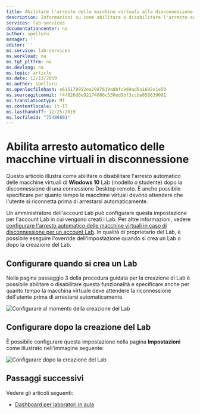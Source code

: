 ```yaml
---
title: Abilitare l'arresto delle macchine virtuali alla disconnessione Azure Lab Services | Microsoft Docs
description: Informazioni su come abilitare o disabilitare l'arresto automatico delle macchine virtuali quando una connessione Desktop remoto è disconnessa.
services: lab-services
documentationcenter: na
author: spelluru
manager: ''
editor: ''
ms.service: lab-services
ms.workload: na
ms.tgt_pltfrm: na
ms.devlang: na
ms.topic: article
ms.date: 12/13/2019
ms.author: spelluru
ms.openlocfilehash: e615170952ea2987639a0bfc269ad5a1692e1e59
ms.sourcegitcommit: f4f626d6e92174086c530ed9bf3ccbe058639081
ms.translationtype: MT
ms.contentlocale: it-IT
ms.lasthandoff: 12/25/2019
ms.locfileid: "75480801"
---
```

# <a name="enable-automatic-shutdown-of-vms-on-disconnect"></a>Abilita arresto automatico delle macchine virtuali in disconnessione
Questo articolo illustra come abilitare o disabilitare l'arresto automatico delle macchine virtuali di **Windows 10** Lab (modello o studente) dopo la disconnessione di una connessione Desktop remoto. È anche possibile specificare per quanto tempo le macchine virtuali devono attendere che l'utente si riconnetta prima di arrestarsi automaticamente.

Un amministratore dell'account Lab può configurare questa impostazione per l'account Lab in cui vengono creati i Lab. Per altre informazioni, vedere [configurare l'arresto automatico delle macchine virtuali in caso di disconnessione per un account Lab](how-to-configure-lab-accounts.md#automatic-shutdown-of-vms-on-disconnect). In qualità di proprietario del Lab, è possibile eseguire l'override dell'impostazione quando si crea un Lab o dopo la creazione del Lab. 

## <a name="configure-when-creating-a-lab"></a>Configurare quando si crea un Lab
Nella pagina passaggio 3 della procedura guidata per la creazione di Lab è possibile abilitare o disabilitare questa funzionalità e specificare anche per quanto tempo la macchina virtuale deve attendere la riconnessione dell'utente prima di arrestarsi automaticamente. 

![Configurare al momento della creazione del Lab](../media/how-to-enable-shutdown-disconnect/configure-lab-creation.png)

## <a name="configure-after-the-lab-is-created"></a>Configurare dopo la creazione del Lab
È possibile configurare questa impostazione nella pagina **Impostazioni** come illustrato nell'immagine seguente: 

![Configurare dopo la creazione del Lab](../media/how-to-enable-shutdown-disconnect/configure-lab-automatic-shutdown.png)

## <a name="next-steps"></a>Passaggi successivi
Vedere gli articoli seguenti:

- [Dashboard per laboratori in aula](use-dashboard.md)